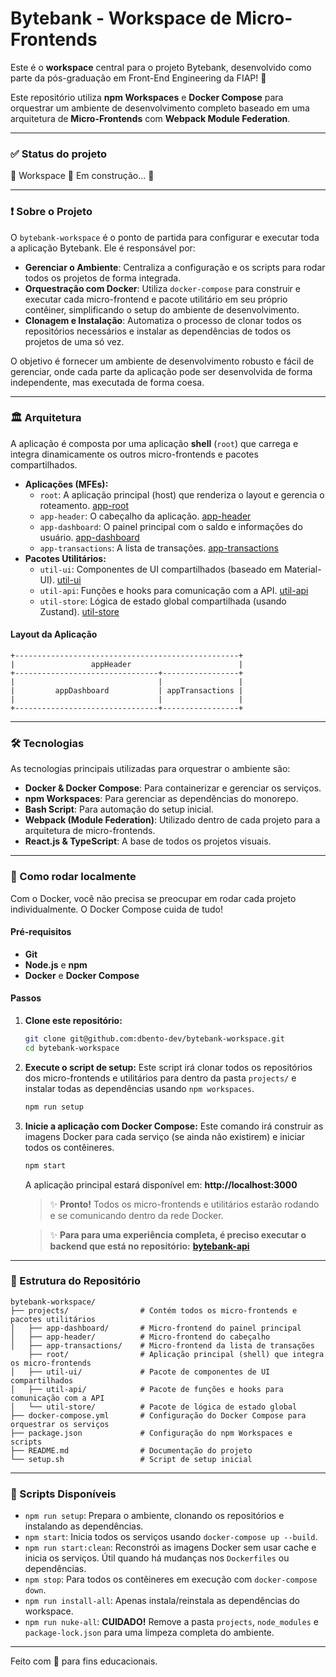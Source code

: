# Bytebank - Workspace de Micro-Frontends

Este é o **workspace** central para o projeto Bytebank, desenvolvido como parte da pós-graduação em Front-End Engineering da FIAP! 🚀

Este repositório utiliza **npm Workspaces** e **Docker Compose** para orquestrar um ambiente de desenvolvimento completo baseado em uma arquitetura de **Micro-Frontends** com **Webpack Module Federation**.

---

### ✅ Status do projeto

🚧 Workspace 🚀 Em construção... 🚧

---

### ❗ Sobre o Projeto

O `bytebank-workspace` é o ponto de partida para configurar e executar toda a aplicação Bytebank. Ele é responsável por:

- **Gerenciar o Ambiente**: Centraliza a configuração e os scripts para rodar todos os projetos de forma integrada.
- **Orquestração com Docker**: Utiliza `docker-compose` para construir e executar cada micro-frontend e pacote utilitário em seu próprio contêiner, simplificando o setup do ambiente de desenvolvimento.
- **Clonagem e Instalação**: Automatiza o processo de clonar todos os repositórios necessários e instalar as dependências de todos os projetos de uma só vez.

O objetivo é fornecer um ambiente de desenvolvimento robusto e fácil de gerenciar, onde cada parte da aplicação pode ser desenvolvida de forma independente, mas executada de forma coesa.

---

### 🏛️ Arquitetura

A aplicação é composta por uma aplicação **shell** (`root`) que carrega e integra dinamicamente os outros micro-frontends e pacotes compartilhados.

- **Aplicações (MFEs):**
  - `root`: A aplicação principal (host) que renderiza o layout e gerencia o roteamento. [app-root](https://github.com/dbento-dev/bytebank-root)
  - `app-header`: O cabeçalho da aplicação. [app-header](https://github.com/dbento-dev/bytebank-app-header)
  - `app-dashboard`: O painel principal com o saldo e informações do usuário. [app-dashboard](https://github.com/dbento-dev/bytebank-app-dashboard)
  - `app-transactions`: A lista de transações. [app-transactions](https://github.com/dbento-dev/bytebank-app-transactions)
- **Pacotes Utilitários:**
  - `util-ui`: Componentes de UI compartilhados (baseado em Material-UI). [util-ui](https://github.com/dbento-dev/bytebank-util-ui)
  - `util-api`: Funções e hooks para comunicação com a API. [util-api](https://github.com/dbento-dev/bytebank-util-api)
  - `util-store`: Lógica de estado global compartilhada (usando Zustand). [util-store](https://github.com/dbento-dev/bytebank-util-store)

#### Layout da Aplicação

```text
+--------------------------------------------------+
|                 appHeader                        |
+--------------------------------+-----------------+
|                                |                 |
|         appDashboard           | appTransactions |
|                                |                 |
+--------------------------------+-----------------+
```

---

### 🛠️ Tecnologias

As tecnologias principais utilizadas para orquestrar o ambiente são:

- **Docker & Docker Compose**: Para containerizar e gerenciar os serviços.
- **npm Workspaces**: Para gerenciar as dependências do monorepo.
- **Bash Script**: Para automação do setup inicial.
- **Webpack (Module Federation)**: Utilizado dentro de cada projeto para a arquitetura de micro-frontends.
- **React.js & TypeScript**: A base de todos os projetos visuais.

---

### 🚀 Como rodar localmente

Com o Docker, você não precisa se preocupar em rodar cada projeto individualmente. O Docker Compose cuida de tudo!

#### Pré-requisitos

- **Git**
- **Node.js** e **npm**
- **Docker** e **Docker Compose**

#### Passos

1. **Clone este repositório:**

    ```bash
    git clone git@github.com:dbento-dev/bytebank-workspace.git
    cd bytebank-workspace
    ```

2. **Execute o script de setup:**
    Este script irá clonar todos os repositórios dos micro-frontends e utilitários para dentro da pasta `projects/` e instalar todas as dependências usando `npm workspaces`.

    ```bash
    npm run setup
    ```

3. **Inicie a aplicação com Docker Compose:**
    Este comando irá construir as imagens Docker para cada serviço (se ainda não existirem) e iniciar todos os contêineres.

    ```bash
    npm start
    ```

    A aplicação principal estará disponível em: **http://localhost:3000**

    > ✨ **Pronto!** Todos os micro-frontends e utilitários estarão rodando e se comunicando dentro da rede Docker.


    > ✨ **Para para uma experiência completa, é preciso executar o backend que está no repositório:** **[bytebank-api](https://github.com/dbento-dev/bytebank-api)**

---

### 📂 Estrutura do Repositório

```text
bytebank-workspace/
├── projects/                # Contém todos os micro-frontends e pacotes utilitários
│   ├── app-dashboard/       # Micro-frontend do painel principal
│   ├── app-header/          # Micro-frontend do cabeçalho
│   ├── app-transactions/    # Micro-frontend da lista de transações
    ├── root/                # Aplicação principal (shell) que integra os micro-frontends
│   ├── util-ui/             # Pacote de componentes de UI compartilhados
│   ├── util-api/            # Pacote de funções e hooks para comunicação com a API
│   └── util-store/          # Pacote de lógica de estado global
├── docker-compose.yml       # Configuração do Docker Compose para orquestrar os serviços
├── package.json             # Configuração do npm Workspaces e scripts
├── README.md                # Documentação do projeto
└── setup.sh                 # Script de setup inicial
```

---

### 📜 Scripts Disponíveis

- `npm run setup`: Prepara o ambiente, clonando os repositórios e instalando as dependências.
- `npm start`: Inicia todos os serviços usando `docker-compose up --build`.
- `npm run start:clean`: Reconstrói as imagens Docker sem usar cache e inicia os serviços. Útil quando há mudanças nos `Dockerfiles` ou dependências.
- `npm stop`: Para todos os contêineres em execução com `docker-compose down`.
- `npm run install-all`: Apenas instala/reinstala as dependências do workspace.
- `npm run nuke-all`: **CUIDADO!** Remove a pasta `projects`, `node_modules` e `package-lock.json` para uma limpeza completa do ambiente.

---

Feito com 💙 para fins educacionais.

